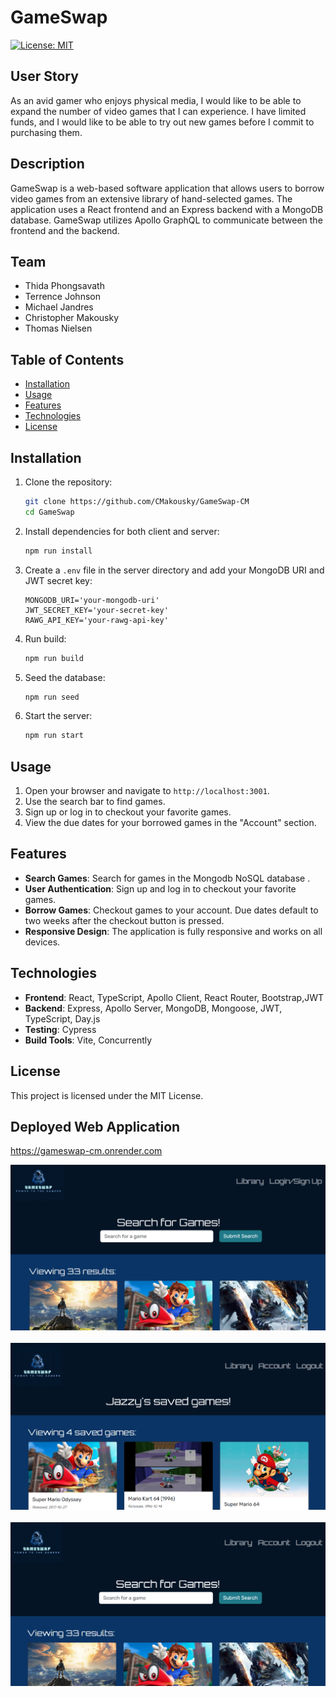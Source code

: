 # GameSwap
[![License: MIT](https://img.shields.io/badge/License-MIT-yellow.svg)](https://opensource.org/licenses/MIT)


## User Story
As an avid gamer who enjoys physical media, I would like to be able to expand the number of video games that I can experience. I have limited funds, and I would like to be able to try out new games before I commit to purchasing them.
 

## Description   
GameSwap is a web-based software application that allows users to borrow video games from an extensive library of hand-selected games. The application uses a React frontend and an Express backend with a MongoDB database. GameSwap utilizes Apollo GraphQL to communicate between the frontend and the backend.

## Team
- Thida Phongsavath
- Terrence Johnson
- Michael Jandres
- Christopher Makousky
- Thomas Nielsen


## Table of Contents

- [Installation](#installation)
- [Usage](#usage)
- [Features](#features)
- [Technologies](#technologies)
- [License](#license)

## Installation

1. Clone the repository:
    ```sh
    git clone https://github.com/CMakousky/GameSwap-CM
    cd GameSwap
    ```

2. Install dependencies for both client and server:
    ```sh
    npm run install
    ```

3. Create a `.env` file in the server directory and add your MongoDB URI and JWT secret key:
    ```env
    MONGODB_URI='your-mongodb-uri'
    JWT_SECRET_KEY='your-secret-key'
    RAWG_API_KEY='your-rawg-api-key'

4. Run build:
    ```sh
    npm run build

5. Seed the database:
    ```sh
    npm run seed

6. Start the server:
    ```sh
    npm run start
    ```

## Usage

1. Open your browser and navigate to `http://localhost:3001`.
2. Use the search bar to find games.
3. Sign up or log in to checkout your favorite games.
4. View the due dates for your borrowed games in the "Account" section.

## Features

- **Search Games**: Search for games in the Mongodb NoSQL database .
- **User Authentication**: Sign up and log in to checkout your favorite games.
- **Borrow Games**: Checkout games to your account. Due dates default to two weeks after the checkout button is pressed.
- **Responsive Design**: The application is fully responsive and works on all devices.

## Technologies

- **Frontend**: React, TypeScript, Apollo Client, React Router, Bootstrap,JWT
- **Backend**: Express, Apollo Server, MongoDB, Mongoose, JWT, TypeScript, Day.js
- **Testing**: Cypress
- **Build Tools**: Vite, Concurrently

## License

This project is licensed under the MIT License.

## Deployed Web Application   
https://gameswap-cm.onrender.com

![GameSwap](./client/images/screenshot1.png)<br><br>
![GameSwap](./client/images/screenshot2.png) <br><br>
![GameSwap](./client/images/screenshot3.png) 
